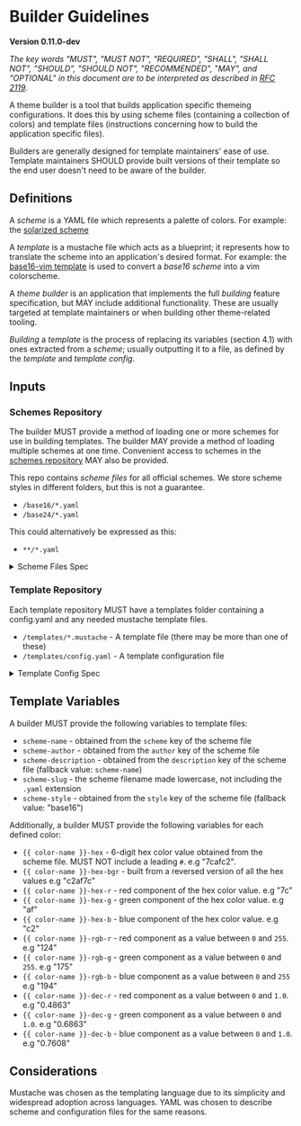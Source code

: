 # Builder Guidelines
**Version 0.11.0-dev**

*The key words "MUST", "MUST NOT", "REQUIRED", "SHALL", "SHALL NOT", "SHOULD",
"SHOULD NOT", "RECOMMENDED",  "MAY", and "OPTIONAL" in this document are to be
interpreted as described in [RFC 2119](https://datatracker.ietf.org/doc/html/rfc2119).*

A theme builder is a tool that builds application specific themeing configurations. It does this by using scheme files (containing a collection of colors) and template files (instructions concerning how to build the application specific files).

Builders are generally designed for template maintainers' ease of use. Template maintainers SHOULD provide built versions of their template so the end user doesn't need to be aware of the builder.

## Definitions

A _scheme_ is a YAML file which represents a palette of colors. For
example: the [solarized
scheme](https://github.com/base16-project/base16-schemes/blob/main/solarized-dark.yaml)

A _template_ is a mustache file which acts as a blueprint; it represents
how to translate the scheme into an application's desired format. For example: the [base16-vim
template](https://github.com/base16-project/base16-vim/blob/main/templates/default.mustache)
is used to convert a _base16 scheme_ into a vim colorscheme.

A _theme builder_ is an application that implements the full _building_
feature specification, but MAY include additional functionality. These are
usually targeted at template maintainers or when building other theme-related tooling.

_Building_ a _template_ is the process of replacing its variables (section 4.1)
with ones extracted from a _scheme_; usually outputting it to a file, as
defined by the _template_ and _template config_.

## Inputs

### Schemes Repository

The builder MUST provide a method of loading one or more schemes for use in building templates. The builder MAY provide a method of loading multiple schemes at one time. Convenient access to schemes in the [schemes repository](https://github.com/base16-project/base16-schemes) MAY also be provided.

This repo contains _scheme files_ for all official schemes. We store scheme styles in different folders, but this is not a guarantee.

- `/base16/*.yaml`
- `/base24/*.yaml`

This could alternatively be expressed as this:

- `**/*.yaml`

<details>
  <summary>Scheme Files Spec</summary>

Scheme files have the following structure:

    scheme: "Scheme Name"
    author: "Scheme Author"
    description: "a short description of the scheme"
    style: base16
    colors:
      base00: "#000000"
      base01: "#111111"
      base02: "#222222"
      base03: "#333333"
      base04: "#444444"
      base05: "#555555"
      base06: "#666666"
      base07: "#777777"
      base08: "#888888"
      base09: "#999999"
      base0A: "#aaaaaa"
      base0B: "#bbbbbb"
      base0C: "#cccccc"
      base0D: "#dddddd"
      base0E: "#eeeeee"
      base0F: "#ffffff"

- Hexadecimal color values MUST be preceded by a "#".
- Hexadecimal color values are case insensitive.
- If style is not provided it will default to "base16".
- In previous versions of the spec, all the base16 colors were defined as top-level keys, so builders SHOULD support old style base16 schemes as well.

</details>

### Template Repository

Each template repository MUST have a templates folder containing a config.yaml and any needed mustache template files.

- `/templates/*.mustache` - A template file (there may be more than one of these)
- `/templates/config.yaml` - A template configuration file

<details>
  <summary>Template Config Spec</summary>

These files have the following structure:

    default:
      extension: .file-extension
      output: output-directory-name

    additional:
      styles: [base16]
      filename: "output-directory-name/{{ scheme-style }}-{{ scheme-slug }}.file-extension"

This example specifies that a Builder is to parse two template files: `templates/default.mustache` and `templates/additional.mustache`. `extension` defines the extension of the file that will be produced by a Builder, e.g. `base16-default-dark.file-extension`, and `output` defines the output directory that will be created within the template repository's root directory where the processed templates will be created, e.g. `output-directory-name/base16-default-dark.file-extension`. The `styles` key defaults to an array containing only `base16` and limits which schemes will be built for these templates.

If more control over the output filename is needed, `filename` can be used. It defines a mustache template which returns a filename relative to the template repository's root directory. All the template variables listed below are available.

</details>

## Template Variables

A builder MUST provide the following variables to template files:

- `scheme-name` - obtained from the `scheme` key of the scheme file
- `scheme-author` - obtained from the `author` key of the scheme file
- `scheme-description` - obtained from the `description` key of the scheme file (fallback value: `scheme-name`)
- `scheme-slug` - the scheme filename made lowercase, not including the `.yaml` extension
- `scheme-style` - obtained from the `style` key of the scheme file (fallback value: "base16")

Additionally, a builder MUST provide the following variables for each defined color:

- `{{ color-name }}-hex` - 6-digit hex color value obtained from the scheme file. MUST NOT include a leading `#`. e.g "7cafc2".
- `{{ color-name }}-hex-bgr` - built from a reversed version of all the hex values e.g "c2af7c"
- `{{ color-name }}-hex-r` - red component of the hex color value. e.g "7c"
- `{{ color-name }}-hex-g` - green component of the hex color value. e.g "af"
- `{{ color-name }}-hex-b` - blue component of the hex color value. e.g "c2"
- `{{ color-name }}-rgb-r` - red component as a value between `0` and `255`. e.g "124"
- `{{ color-name }}-rgb-g` - green component as a value between `0` and `255`. e.g "175"
- `{{ color-name }}-rgb-b` - blue component as a value between `0` and `255` e.g "194"
- `{{ color-name }}-dec-r` - red component as a value between `0` and `1.0`. e.g "0.4863"
- `{{ color-name }}-dec-g` - green component as a value between `0` and `1.0`. e.g "0.6863"
- `{{ color-name }}-dec-b` - blue component as a value between `0` and `1.0`. e.g "0.7608"

## Considerations

Mustache was chosen as the templating language due to its simplicity and widespread adoption across languages. YAML was chosen to describe scheme and configuration files for the same reasons.
